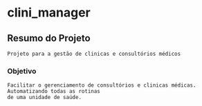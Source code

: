 # clini_manager

## Resumo do Projeto
```
Projeto para a gestão de clinicas e consultórios médicos
```

### Objetivo
```
Facilitar o gerenciamento de consultórios e clinicas médicas. Automatizando todas as rotinas
de uma unidade de saúde.
```